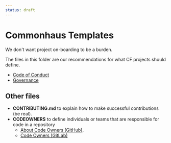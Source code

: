 ```yaml
---
status: draft
---
```

# Commonhaus Templates

We don't want project on-boarding to be a burden.

The files in this folder are our recommendations for what CF projects should define.

- [Code of Conduct](CODE_OF_CONDUCT.md)
- [Governance](GOVERNANCE.md)

## Other files

- **CONTRIBUTING.md** to explain how to make successful contributions (be real).
- **CODEOWNERS** to define individuals or teams that are responsible for code in a repository
  - [About Code Owners (GitHub)](https://docs.github.com/en/repositories/managing-your-repositorys-settings-and-features/customizing-your-repository/about-code-owners). 
  - [Code Owners (GitLab)](https://docs.gitlab.com/ee/user/project/codeowners/)

